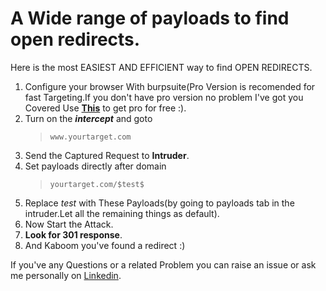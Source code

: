 
# A Wide range of payloads to find open redirects.

Here is the most EASIEST AND EFFICIENT way to find OPEN REDIRECTS.

 1. Configure your browser With burpsuite(Pro Version is recomended for fast Targeting.If you don't have pro version no problem I've got you Covered Use [**This**](https://github.com/SNGWN/Burp-Suite) to get pro for free :).
 2. Turn on the ***intercept*** and goto 
      > `www.yourtarget.com`
 3. Send the Captured Request to **Intruder**.
 4. Set payloads directly after domain 
      > `yourtarget.com/$test$`
 5. Replace *$test$* with These Payloads(by going to payloads tab in the intruder.Let all the remaining things as default). 
 6. Now Start the Attack.
 7. **Look for 301 response**.
 8. And Kaboom you've found a redirect :)
      
If you've any Questions or a related Problem you can raise an issue or ask me personally on [Linkedin](https://www.linkedin.com/in/mtabarikasif/).
